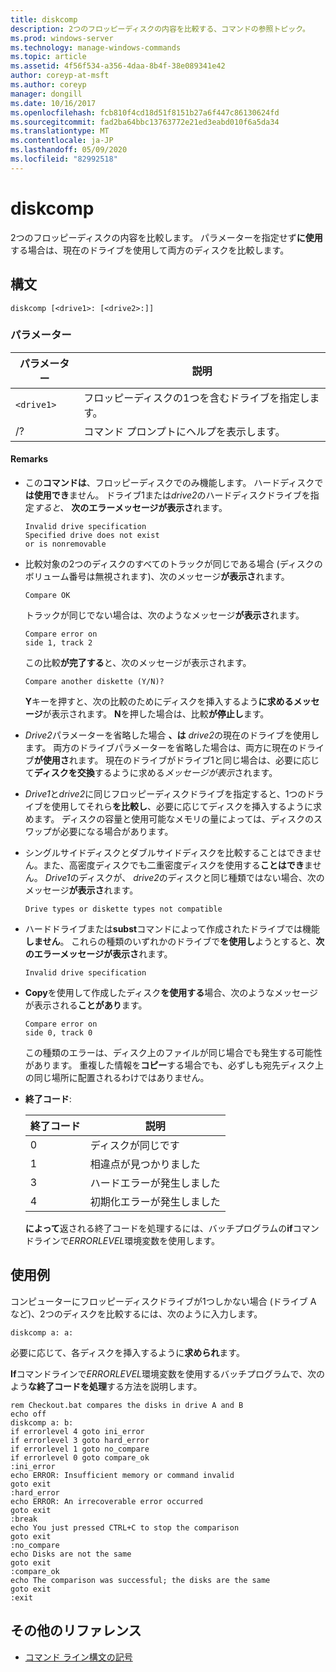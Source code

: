 ```yaml
---
title: diskcomp
description: 2つのフロッピーディスクの内容を比較する、コマンドの参照トピック。
ms.prod: windows-server
ms.technology: manage-windows-commands
ms.topic: article
ms.assetid: 4f56f534-a356-4daa-8b4f-38e089341e42
author: coreyp-at-msft
ms.author: coreyp
manager: dongill
ms.date: 10/16/2017
ms.openlocfilehash: fcb810f4cd18d51f8151b27a6f447c86130624fd
ms.sourcegitcommit: fad2ba64bbc13763772e21ed3eabd010f6a5da34
ms.translationtype: MT
ms.contentlocale: ja-JP
ms.lasthandoff: 05/09/2020
ms.locfileid: "82992518"
---
```

# <a name="diskcomp"></a>diskcomp

2つのフロッピーディスクの内容を比較します。 パラメーターを指定せず**に使用**する場合は、現在のドライブを使用して両方のディスクを比較します。

## <a name="syntax"></a>構文

```
diskcomp [<drive1>: [<drive2>:]]
```

### <a name="parameters"></a>パラメーター

| パラメーター | 説明 |
| --------- | ----------- |
| `<drive1>` | フロッピーディスクの1つを含むドライブを指定します。 |
| /? | コマンド プロンプトにヘルプを表示します。 |

#### <a name="remarks"></a>Remarks

- この**コマンドは**、フロッピーディスクでのみ機能します。 ハードディスクで**は使用でき**ません。 ドライブ1または*drive2*のハードディスクドライブを指定*すると、* **次のエラーメッセージが表示さ**れます。

  ```
  Invalid drive specification
  Specified drive does not exist
  or is nonremovable
  ```

- 比較対象の2つのディスクのすべてのトラックが同じである場合 (ディスクのボリューム番号は無視されます)、次のメッセージ**が表示さ**れます。

  ```
  Compare OK
  ```

  トラックが同じでない場合は、次のようなメッセージ**が表示さ**れます。

  ```
  Compare error on
  side 1, track 2
  ```

  この比較**が完了する**と、次のメッセージが表示されます。

  ```
  Compare another diskette (Y/N)?
  ```

  **Y**キーを押すと、次の比較のためにディスクを挿入するよう**に求めるメッセージ**が表示されます。 **N**を押した場合は、比較**が停止し**ます。

- *Drive2*パラメーターを省略した場合 **、は** *drive2*の現在のドライブを使用します。 両方のドライブパラメーターを省略した場合は、両方に現在のドライブ**が使用さ**れます。 現在のドライブがドライブ1と同じ場合は、必要に応じて**ディスクを交換**するように求める*メッセージが表示*されます。

- *Drive1*と*drive2*に同じフロッピーディスクドライブを指定すると、1つのドライブを使用してそれら**を比較し**、必要に応じてディスクを挿入するように求めます。 ディスクの容量と使用可能なメモリの量によっては、ディスクのスワップが必要になる場合があります。

- シングルサイドディスクとダブルサイドディスクを比較することはできません。また、高密度ディスクでも二重密度ディスクを使用する**ことはでき**ません。 *Drive1*のディスクが、 *drive2*のディスクと同じ種類ではない場合、次のメッセージ**が表示さ**れます。

  ```
  Drive types or diskette types not compatible
  ```

- ハードドライブまたは**subst**コマンドによって作成されたドライブでは機能**しません**。 これらの種類のいずれかのドライブで**を使用し**ようとすると、**次のエラーメッセージが表示さ**れます。

  ```
  Invalid drive specification
  ```

- **Copy**を使用して作成したディスク**を使用する**場合、次のようなメッセージが表示される**ことがあり**ます。

  ```
  Compare error on
  side 0, track 0
  ```

  この種類のエラーは、ディスク上のファイルが同じ場合でも発生する可能性があります。 重複した情報を**コピー**する場合でも、必ずしも宛先ディスク上の同じ場所に配置されるわけではありません。

- **終了コード**:

  | 終了コード | 説明 |
  | --------- | ----------- |
  | 0 | ディスクが同じです |
  | 1 | 相違点が見つかりました |
  | 3 | ハードエラーが発生しました |
  | 4 | 初期化エラーが発生しました |

  **によって**返される終了コードを処理するには、バッチプログラムの**if**コマンドラインで*ERRORLEVEL*環境変数を使用します。

## <a name="examples"></a>使用例

コンピューターにフロッピーディスクドライブが1つしかない場合 (ドライブ A など)、2つのディスクを比較するには、次のように入力します。

```
diskcomp a: a:
```

必要に応じて、各ディスクを挿入するように**求められ**ます。

**If**コマンドラインで*ERRORLEVEL*環境変数を使用するバッチプログラムで、次のよう**な終了コードを処理**する方法を説明します。

```
rem Checkout.bat compares the disks in drive A and B
echo off
diskcomp a: b:
if errorlevel 4 goto ini_error
if errorlevel 3 goto hard_error
if errorlevel 1 goto no_compare
if errorlevel 0 goto compare_ok
:ini_error
echo ERROR: Insufficient memory or command invalid
goto exit
:hard_error
echo ERROR: An irrecoverable error occurred
goto exit
:break
echo You just pressed CTRL+C to stop the comparison
goto exit
:no_compare
echo Disks are not the same
goto exit
:compare_ok
echo The comparison was successful; the disks are the same
goto exit
:exit
```

## <a name="additional-references"></a>その他のリファレンス

- [コマンド ライン構文の記号](command-line-syntax-key.md)
